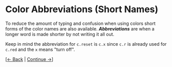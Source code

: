# Color Abbreviations (Short Names)

To reduce the amount of typing and confusion when using colors short
forms of the color names are also available. ***Abbreviations*** are
when a longer word is made shorter by not writing it all out.

Keep in mind the abbreviation for `c.reset` is `c.x` since `c.r` is
already used for `c.red` and the `x` means "turn off".

[[&larr; Back](../05) | [Continue &rarr;](../07)]
